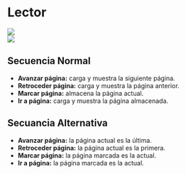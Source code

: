 # Lector
<img src="https://i.imgur.com/mE5sfSj.png"></img>
<br>
<img src="https://i.imgur.com/KlvNp4H.png"></img>
<br>
## Secuencia Normal
  - **Avanzar página:** carga y muestra la siguiente página.
  - **Retroceder página:** carga y muestra la página anterior.
  - **Marcar página:** almacena la página actual.
  - **Ir a página:** carga y muestra la página almacenada.

## Secuancia Alternativa
  - **Avanzar página:** la página actual es la última.
  - **Retroceder página:** la página actual es la primera.
  - **Marcar página:** la página marcada es la actual.
  - **Ir a página:** la página marcada es la actual.
